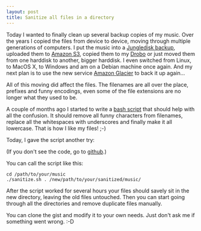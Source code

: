 ```yaml
---
layout: post
title: Sanitize all files in a directory
---
```


Today I wanted to finally clean up several backup copies of my music.
Over the years I copied the files from device to device, moving through
multiple generations of computers. I put the music into a [Jungledisk
backup][0], uploaded them to [Amazon S3][1], copied them to my
[Drobo][3] or just moved them from one harddisk to another, bigger
harddisk. I even switched from Linux, to MacOS X, to Windows and am
on a Debian machine once again. And my next plan is to use the new
service [Amazon Glacier][2] to back it up again...

All of this moving did affect the files. The filenames are all over the
place, prefixes and funny encodings, even some of the file extensions
are no longer what they used to be.

A couple of months ago I started to write a [bash script][4] that should
help with all the confusion. It should remove all funny characters from
filenames, replace all the whitespaces with underscores and finally make
it all lowercase. That is how I like my files! ;-)

Today, I gave the script another try:

<script src="https://gist.github.com/3438761.js"> </script>

(If you don't see the code, go to [github][5].)

You can call the script like this:

    cd /path/to/your/music
    ./sanitize.sh . /new/path/to/your/sanitized/music/

After the script worked for several hours your files should savely sit
in the new directory, leaving the old files untouched. Then you can
start going through all the directories and remove duplicate files
manually.

You can clone the gist and modify it to your own needs. Just don't ask
me if something went wrong. :-D

[0]: https://www.jungledisk.com/
[1]: http://aws.amazon.com/s3/
[2]: http://aws.amazon.com/glacier/
[3]: http://drobo.com/
[4]: http://tldp.org/LDP/abs/html/
[5]: https://gist.github.com/3438761

